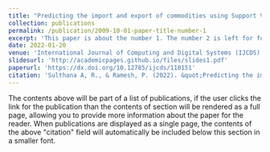 ```yaml
---
title: "Predicting the import and export of commodities using Support Vector Regression and Long Short-Term prediction models"
collection: publications
permalink: /publication/2009-10-01-paper-title-number-1
excerpt: 'This paper is about the number 1. The number 2 is left for future work.'
date: 2022-01-20
venue: 'International Journal of Computing and Digital Systems (IJCDS)'
slidesurl: 'http://academicpages.github.io/files/slides1.pdf'
paperurl: 'https://dx.doi.org/10.12785/ijcds/110151'
citation: 'Sulthana A, R., & Ramesh, P. (2022). &quot;Predicting the import and export of commodities using support vector regression and long short-term prediction models.&quot; International Journal of Computing and Digital Systems, 11(1), 635–647'
---
```


The contents above will be part of a list of publications, if the user clicks the link for the publication than the contents of section will be rendered as a full page, allowing you to provide more information about the paper for the reader. When publications are displayed as a single page, the contents of the above "citation" field will automatically be included below this section in a smaller font.
